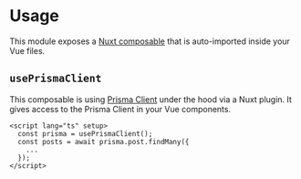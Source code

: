 # Usage

This module exposes a [Nuxt composable](https://nuxt.com/docs/guide/directory-structure/composables) that is auto-imported inside your Vue files.


## `usePrismaClient`

This composable is using [Prisma Client](https://www.prisma.io/docs/orm/reference/prisma-client-reference) under the hood via a Nuxt plugin. It gives access to the Prisma Client in your Vue components.

```vue
<script lang="ts" setup>
  const prisma = usePrismaClient();
  const posts = await prisma.post.findMany({
    ...
  });
</script>
```